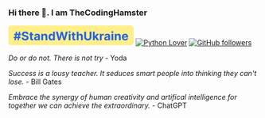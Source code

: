 ### Hi there 👋. I am TheCodingHamster

[![Stand With Ukraine](https://raw.githubusercontent.com/vshymanskyy/StandWithUkraine/main/badges/StandWithUkraine.svg)](https://stand-with-ukraine.pp.ua)
[![Python Lover](https://img.shields.io/badge/python%20-lover%20❤-fcdf5a?logo=python&logoColor=white)](https://python.org)
[![GitHub followers](https://img.shields.io/github/followers/TheCodingHamster?logo=github)](https://github.com/TheCodingHamster)

*Do or do not. There is not try* - Yoda

*Success is a lousy teacher. It seduces smart people into thinking they can't lose.* - Bill Gates

*Embrace the synergy of human creativity and artifical intelligence for together we can achieve the extraordinary.* - ChatGPT


<!--

**TheCodingHamster/TheCodingHamster** is a ✨ _special_ ✨ repository because its `README.md` (this file) appears on your GitHub profile.

-->
